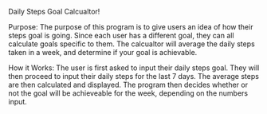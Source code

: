 Daily Steps Goal Calcualtor!

Purpose: The purpose of this program is to give users an idea of how their steps goal is going. Since each user has a different goal, they can all calculate goals specific to them. The calcualtor will average the daily steps taken in a week, and determine if your goal is achievable.

How it Works: The user is first asked to input their daily steps goal. They will then proceed to input their daily steps for the last 7 days. The average steps are then calculated and displayed. The program then decides whether or not the goal will be achieveable for the week, depending on the numbers input. 
